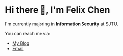 # Hi there 👋, I'm Felix Chen

I'm currently majoring in **Information Security** at SJTU.

You can reach me via:
+ [My Blog](https://blog.snowflake.zone/)
+ [Email](mailto:self@snowflake.zone)
